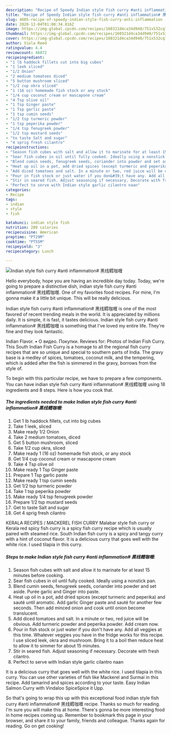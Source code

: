 ```yaml
---
description: "Recipe of Speedy Indian style fish curry #anti inflammation# 黑线鳕咖喱"
title: "Recipe of Speedy Indian style fish curry #anti inflammation# 黑线鳕咖喱"
slug: 4605-recipe-of-speedy-indian-style-fish-curry-anti-inflammation
date: 2020-12-04T01:08:34.816Z
image: https://img-global.cpcdn.com/recipes/160321d4ca34d940/751x532cq70/indian-style-fish-curry-anti-inflammation-黑线鳕咖喱-recipe-main-photo.jpg
thumbnail: https://img-global.cpcdn.com/recipes/160321d4ca34d940/751x532cq70/indian-style-fish-curry-anti-inflammation-黑线鳕咖喱-recipe-main-photo.jpg
cover: https://img-global.cpcdn.com/recipes/160321d4ca34d940/751x532cq70/indian-style-fish-curry-anti-inflammation-黑线鳕咖喱-recipe-main-photo.jpg
author: Viola Reed
ratingvalue: 4.4
reviewcount: 46072
recipeingredient:
- "1 lb haddock fillets cut into big cubes"
- "1 leek sliced"
- "1/2 Onion"
- "2 medium tomatoes diced"
- "5 button mushroom sliced"
- "1/2 cup okra sliced"
- "1 (16 oz) homemade fish stock or any stock"
- "1/4 cup coconut cream or mascapone cream"
- "4 Tsp olive oil"
- "1 Tsp Ginger paste"
- "1 Tsp garlic paste"
- "1 tsp cumin seeds"
- "1/2 tsp turmeric powder"
- "1 tsp peperika powder"
- "1/4 tsp fenugreek powder"
- "1/2 tsp mustard seeds"
- "to taste Salt and sugar"
- "4 sprig fresh cilantro"
recipeinstructions:
- "Season fish cubes with salt and allow it to marinate for at least 15 minutes before cooking."
- "Sear fish cubes in oil until fully cooked. Ideally using a nonstick pan."
- "Blend cumin seeds, fenugreek seeds, coriander into powder and set aside. Purée garlic and Ginger into paste."
- "Heat up oil in a pot, add dried spices (except turmeric and peperika) and sauté until aromatic. Add garlic Ginger paste and sauté for another few seconds. Then add minced onion and cook until onion become translucent."
- "Add diced tomatoes and salt. In a minute or two, red juice will be obvious. Add turmeric powder and peperika powder. Add cream now."
- "Pour in fish stock or just water if you don&#39;t have any. Add all veggies at this time. Whatever veggies you have in the fridge works for this recipe. I use sliced leek, okra and mushroom. Bring it to a boil then reduce heat to allow it to simmer for about 15 minutes."
- "Stir in seared fish. Adjust seasoning if necessary. Decorate with fresh cilantro."
- "Perfect to serve with Indian style garlic cilantro naan"
categories:
- Recipe
tags:
- indian
- style
- fish

katakunci: indian style fish 
nutrition: 289 calories
recipecuisine: American
preptime: "PT29M"
cooktime: "PT55M"
recipeyield: "3"
recipecategory: Lunch

---
```



![Indian style fish curry #anti inflammation# 黑线鳕咖喱](https://img-global.cpcdn.com/recipes/160321d4ca34d940/751x532cq70/indian-style-fish-curry-anti-inflammation-黑线鳕咖喱-recipe-main-photo.jpg)

Hello everybody, hope you are having an incredible day today. Today, we're going to prepare a distinctive dish, indian style fish curry #anti inflammation# 黑线鳕咖喱. One of my favorites food recipes. For mine, I'm gonna make it a little bit unique. This will be really delicious.

Indian style fish curry #anti inflammation# 黑线鳕咖喱 is one of the most favored of recent trending meals in the world. It is appreciated by millions daily. It is simple, it is fast, it tastes delicious. Indian style fish curry #anti inflammation# 黑线鳕咖喱 is something that I've loved my entire life. They're fine and they look fantastic.

Indian Flavor. • О видео. Покупки. Reviews for: Photos of Indian Fish Curry. This South Indian Fish Curry is a homage to all the regional fish curry recipes that are so unique and special to southern parts of India. The gravy base is a medley of spices, tomatoes, coconut milk, and the tempering, which is added after the fish is simmered in the gravy, borrows from the style of.


To begin with this particular recipe, we have to prepare a few components. You can have indian style fish curry #anti inflammation# 黑线鳕咖喱 using 18 ingredients and 8 steps. Here is how you cook that.

<!--inarticleads1-->

##### The ingredients needed to make Indian style fish curry #anti inflammation# 黑线鳕咖喱:

1. Get 1 lb haddock fillets, cut into big cubes
1. Take 1 leek, sliced
1. Make ready 1/2 Onion
1. Take 2 medium tomatoes, diced
1. Get 5 button mushroom, sliced
1. Take 1/2 cup okra, sliced
1. Make ready 1 (16 oz) homemade fish stock, or any stock
1. Get 1/4 cup coconut cream or mascapone cream
1. Take 4 Tsp olive oil
1. Make ready 1 Tsp Ginger paste
1. Prepare 1 Tsp garlic paste
1. Make ready 1 tsp cumin seeds
1. Get 1/2 tsp turmeric powder
1. Take 1 tsp peperika powder
1. Make ready 1/4 tsp fenugreek powder
1. Prepare 1/2 tsp mustard seeds
1. Get to taste Salt and sugar
1. Get 4 sprig fresh cilantro


KERALA RECIPES / MACKEREL FISH CURRY Malabar style fish curry or Kerala red spicy fish curry is a spicy fish curry recipe which is usually paired with steamed rice. South Indian fish curry is a spicy and tangy curry with a hint of coconut flavor. It is a delicious curry that goes well with the white rice. I used tilapia in this curry. 

<!--inarticleads2-->

##### Steps to make Indian style fish curry #anti inflammation# 黑线鳕咖喱:

1. Season fish cubes with salt and allow it to marinate for at least 15 minutes before cooking.
1. Sear fish cubes in oil until fully cooked. Ideally using a nonstick pan.
1. Blend cumin seeds, fenugreek seeds, coriander into powder and set aside. Purée garlic and Ginger into paste.
1. Heat up oil in a pot, add dried spices (except turmeric and peperika) and sauté until aromatic. Add garlic Ginger paste and sauté for another few seconds. Then add minced onion and cook until onion become translucent.
1. Add diced tomatoes and salt. In a minute or two, red juice will be obvious. Add turmeric powder and peperika powder. Add cream now.
1. Pour in fish stock or just water if you don&#39;t have any. Add all veggies at this time. Whatever veggies you have in the fridge works for this recipe. I use sliced leek, okra and mushroom. Bring it to a boil then reduce heat to allow it to simmer for about 15 minutes.
1. Stir in seared fish. Adjust seasoning if necessary. Decorate with fresh cilantro.
1. Perfect to serve with Indian style garlic cilantro naan


It is a delicious curry that goes well with the white rice. I used tilapia in this curry. You can use other varieties of fish like Mackerel and Surmai in this recipe. Add tamarind and spices according to your taste. Easy Indian Salmon Curry with Vindaloo SpiceSpice it Upp. 

So that's going to wrap this up with this exceptional food indian style fish curry #anti inflammation# 黑线鳕咖喱 recipe. Thanks so much for reading. I'm sure you will make this at home. There's gonna be more interesting food in home recipes coming up. Remember to bookmark this page in your browser, and share it to your family, friends and colleague. Thanks again for reading. Go on get cooking!
